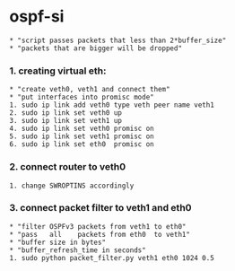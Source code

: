 # ospf-si
	* "script passes packets that less than 2*buffer_size"
	* "packets that are bigger will be dropped"

### 1. creating virtual eth:
	* "create veth0, veth1 and connect them"
	* "put interfaces into promisc mode"
	1. sudo ip link add veth0 type veth peer name veth1 
	2. sudo ip link set veth0 up
	3. sudo ip link set veth1 up
	4. sudo ip link set veth0 promisc on
	5. sudo ip link set veth1 promisc on
	6. sudo ip link set eth0  promisc on

### 2. connect router to veth0
	1. change SWROPTINS accordingly

### 3. connect packet filter to veth1 and eth0
	* "filter OSPFv3 packets from veth1 to eth0"
	* "pass   all    packets from eth0  to veth1"
	* "buffer size in bytes"
	* "buffer_refresh_time in seconds"
	1. sudo python packet_filter.py veth1 eth0 1024 0.5
